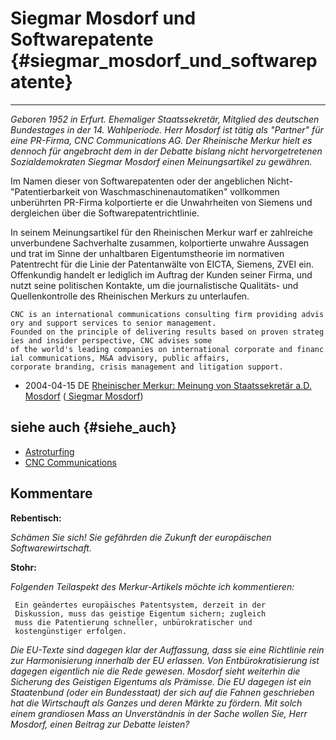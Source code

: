 # Siegmar Mosdorf und Softwarepatente {#siegmar_mosdorf_und_softwarepatente}

------------------------------------------------------------------------

*Geboren 1952 in Erfurt. Ehemaliger Staatssekretär, Mitglied des
deutschen Bundestages in der 14. Wahlperiode. Herr Mosdorf ist tätig als
\"Partner\" für eine PR-Firma, CNC Communications AG. Der Rheinische
Merkur hielt es dennoch für angebracht dem in der Debatte bislang nicht
hervorgetretenen Sozialdemokraten Siegmar Mosdorf einen Meinungsartikel
zu gewähren.*

Im Namen dieser von Softwarepatenten oder der angeblichen
Nicht-\"Patentierbarkeit von Waschmaschinenautomatiken\" vollkommen
unberührten PR-Firma kolportierte er die Unwahrheiten von Siemens und
dergleichen über die Softwarepatentrichtlinie.

In seinem Meinungsartikel für den Rheinischen Merkur warf er zahlreiche
unverbundene Sachverhalte zusammen, kolportierte unwahre Aussagen und
trat im Sinne der unhaltbaren Eigentumstheorie im normativen Patentrecht
für die Linie der Patentanwälte von EICTA, Siemens, ZVEI ein.
Offenkundig handelt er lediglich im Auftrag der Kunden seiner Firma, und
nutzt seine politischen Kontakte, um die journalistische Qualitäts- und
Quellenkontrolle des Rheinischen Merkurs zu unterlaufen.

`CNC is an international communications consulting firm providing advisory and support services to senior management.`\
`Founded on the principle of delivering results based on proven strategies and insider perspective, CNC advises some `\
`of the world's leading companies on international corporate and financial communications, M&A advisory, public affairs,`\
`corporate branding, crisis management and litigation support.`

-   2004-04-15 DE [Rheinischer Merkur: Meinung von Staatssekretär a.D.
    Mosdorf](http://www.merkur.de/aktuell/wi/wp_051502.html "wikilink")
    ([ Siegmar Mosdorf](SiegmarMosdorfDe "wikilink"))

## siehe auch {#siehe_auch}

-   [Astroturfing](http://en.wikipedia.org/wiki/Astroturfing "wikilink")
-   [CNC Communications](http://www.cnc-communications.com/ "wikilink")

## Kommentare

**Rebentisch:**

*Schämen Sie sich! Sie gefährden die Zukunft der europäischen
Softwarewirtschaft.*

**Stohr:**

*Folgenden Teilaspekt des Merkur-Artikels möchte ich kommentieren:*

` Ein geändertes europäisches Patentsystem, derzeit in der `\
` Diskussion, muss das geistige Eigentum sichern; zugleich `\
` muss die Patentierung schneller, unbürokratischer und `\
` kostengünstiger erfolgen.`

*Die EU-Texte sind dagegen klar der Auffassung, dass sie eine Richtlinie
rein zur Harmonisierung innerhalb der EU erlassen. Von
Entbürokratisierung ist dagegen eigentlich nie die Rede gewesen. Mosdorf
sieht weiterhin die Sicherung des Geistigen Eigentums als Prämisse. Die
EU dagegen ist ein Staatenbund (oder ein Bundesstaat) der sich auf die
Fahnen geschrieben hat die Wirtschauft als Ganzes und deren Märkte zu
fördern. Mit solch einem grandiosen Mass an Unverständnis in der Sache
wollen Sie, Herr Mosdorf, einen Beitrag zur Debatte leisten?*
